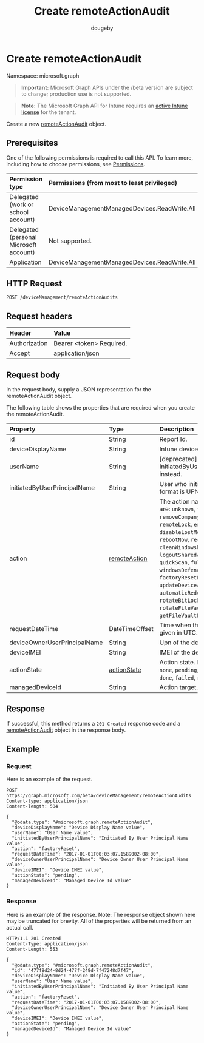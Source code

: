 ﻿---
title: "Create remoteActionAudit"
description: "Create a new remoteActionAudit object."
author: "dougeby"
localization_priority: Normal
ms.prod: "intune"
doc_type: apiPageType
---

# Create remoteActionAudit

Namespace: microsoft.graph

> **Important:** Microsoft Graph APIs under the /beta version are subject to change; production use is not supported.

> **Note:** The Microsoft Graph API for Intune requires an [active Intune license](https://go.microsoft.com/fwlink/?linkid=839381) for the tenant.

Create a new [remoteActionAudit](../resources/intune-devices-remoteactionaudit.md) object.

## Prerequisites

One of the following permissions is required to call this API. To learn more, including how to choose permissions, see [Permissions](/graph/permissions-reference).

| Permission type                        | Permissions (from most to least privileged)  |
| :------------------------------------- | :------------------------------------------- |
| Delegated (work or school account)     | DeviceManagementManagedDevices.ReadWrite.All |
| Delegated (personal Microsoft account) | Not supported.                               |
| Application                            | DeviceManagementManagedDevices.ReadWrite.All |

## HTTP Request

<!-- {
  "blockType": "ignored"
}
-->

```http
POST /deviceManagement/remoteActionAudits
```

## Request headers

| Header        | Value                          |
| :------------ | :----------------------------- |
| Authorization | Bearer &lt;token&gt; Required. |
| Accept        | application/json               |

## Request body

In the request body, supply a JSON representation for the remoteActionAudit object.

The following table shows the properties that are required when you create the remoteActionAudit.

| Property                     | Type                                                        | Description                                                                                                                                                                                                                                                                                                                                                                                                                                                                                                     |
| :--------------------------- | :---------------------------------------------------------- | :-------------------------------------------------------------------------------------------------------------------------------------------------------------------------------------------------------------------------------------------------------------------------------------------------------------------------------------------------------------------------------------------------------------------------------------------------------------------------------------------------------------- |
| id                           | String                                                      | Report Id.                                                                                                                                                                                                                                                                                                                                                                                                                                                                                                      |
| deviceDisplayName            | String                                                      | Intune device name.                                                                                                                                                                                                                                                                                                                                                                                                                                                                                             |
| userName                     | String                                                      | \[deprecated\] Please use InitiatedByUserPrincipalName instead.                                                                                                                                                                                                                                                                                                                                                                                                                                                 |
| initiatedByUserPrincipalName | String                                                      | User who initiated the device action, format is UPN.                                                                                                                                                                                                                                                                                                                                                                                                                                                            |
| action                       | [remoteAction](../resources/intune-devices-remoteaction.md) | The action name. Possible values are: `unknown`, `factoryReset`, `removeCompanyData`, `resetPasscode`, `remoteLock`, `enableLostMode`, `disableLostMode`, `locateDevice`, `rebootNow`, `recoverPasscode`, `cleanWindowsDevice`, `logoutSharedAppleDeviceActiveUser`, `quickScan`, `fullScan`, `windowsDefenderUpdateSignatures`, `factoryResetKeepEnrollmentData`, `updateDeviceAccount`, `automaticRedeployment`, `shutDown`, `rotateBitLockerKeys`, `rotateFileVaultKey`, `getFileVaultKey`, `setDeviceName`. |
| requestDateTime              | DateTimeOffset                                              | Time when the action was issued, given in UTC.                                                                                                                                                                                                                                                                                                                                                                                                                                                                  |
| deviceOwnerUserPrincipalName | String                                                      | Upn of the device owner.                                                                                                                                                                                                                                                                                                                                                                                                                                                                                        |
| deviceIMEI                   | String                                                      | IMEI of the device.                                                                                                                                                                                                                                                                                                                                                                                                                                                                                             |
| actionState                  | [actionState](../resources/intune-shared-actionstate.md)    | Action state. Possible values are: `none`, `pending`, `canceled`, `active`, `done`, `failed`, `notSupported`.                                                                                                                                                                                                                                                                                                                                                                                                   |
| managedDeviceId              | String                                                      | Action target.                                                                                                                                                                                                                                                                                                                                                                                                                                                                                                  |

## Response

If successful, this method returns a `201 Created` response code and a [remoteActionAudit](../resources/intune-devices-remoteactionaudit.md) object in the response body.

## Example

### Request

Here is an example of the request.

```http
POST https://graph.microsoft.com/beta/deviceManagement/remoteActionAudits
Content-type: application/json
Content-length: 504

{
  "@odata.type": "#microsoft.graph.remoteActionAudit",
  "deviceDisplayName": "Device Display Name value",
  "userName": "User Name value",
  "initiatedByUserPrincipalName": "Initiated By User Principal Name value",
  "action": "factoryReset",
  "requestDateTime": "2017-01-01T00:03:07.1589002-08:00",
  "deviceOwnerUserPrincipalName": "Device Owner User Principal Name value",
  "deviceIMEI": "Device IMEI value",
  "actionState": "pending",
  "managedDeviceId": "Managed Device Id value"
}
```

### Response

Here is an example of the response. Note: The response object shown here may be truncated for brevity. All of the properties will be returned from an actual call.

```http
HTTP/1.1 201 Created
Content-Type: application/json
Content-Length: 553

{
  "@odata.type": "#microsoft.graph.remoteActionAudit",
  "id": "477f8d24-8d24-477f-248d-7f47248d7f47",
  "deviceDisplayName": "Device Display Name value",
  "userName": "User Name value",
  "initiatedByUserPrincipalName": "Initiated By User Principal Name value",
  "action": "factoryReset",
  "requestDateTime": "2017-01-01T00:03:07.1589002-08:00",
  "deviceOwnerUserPrincipalName": "Device Owner User Principal Name value",
  "deviceIMEI": "Device IMEI value",
  "actionState": "pending",
  "managedDeviceId": "Managed Device Id value"
}
```

